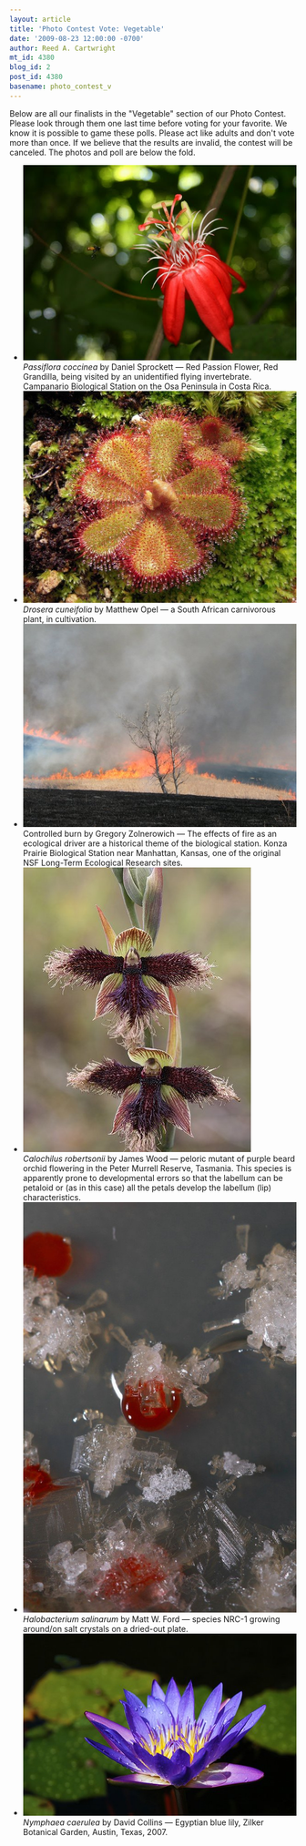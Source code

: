 ```yaml
---
layout: article
title: 'Photo Contest Vote: Vegetable'
date: '2009-08-23 12:00:00 -0700'
author: Reed A. Cartwright
mt_id: 4380
blog_id: 2
post_id: 4380
basename: photo_contest_v
---
```

Below are all our finalists in the "Vegetable" section of our Photo Contest.  Please look through them one last time before voting for your favorite.  We know it is possible to game these polls.  Please act like adults and don't vote more than once.  If we believe that the results are invalid, the contest will be canceled.  The photos and poll are below the fold.


<ul id="mygalleryview">
<li><img src="/uploads/2009/Sprockett.passion_fruit_bloom.jpg" />
<div class="panel-overlay">
<i>Passiflora coccinea</i> by Daniel Sprockett &mdash; Red Passion Flower, Red Grandilla, being visited by an unidentified flying invertebrate. Campanario Biological Station on the Osa Peninsula in Costa Rica.
</div>
</li>
<li><img src="/uploads/2009/Opel.Drosera_cuneifolia.JPG" />
<div class="panel-overlay">
<i>Drosera cuneifolia</i> by Matthew Opel &mdash; a South African carnivorous plant, in cultivation.
</div>
</li>
<li><img src="/uploads/2009/Zolnerowich.Controlledburn.jpg" />
<div class="panel-overlay">
Controlled burn by Gregory Zolnerowich &mdash; The effects of fire as an ecological driver are a historical theme of the biological station. Konza Prairie Biological Station near Manhattan, Kansas, one of the original NSF Long-Term Ecological Research sites.
</div>
</li>
<li><img src="/uploads/2009/wood.Calochilus.jpg" />
<div class="panel-overlay">
<i>Calochilus robertsonii</i> by James Wood &mdash; peloric mutant of purple beard orchid flowering in the Peter Murrell Reserve, Tasmania. This species is apparently prone to developmental errors so that the labellum can be petaloid or (as in this case) all the petals develop the labellum (lip) characteristics. 
</div>
</li>
<li><img src="/uploads/2009/Ford.Halobacterium.jpg" />
<div class="panel-overlay">
<i>Halobacterium salinarum</i> by Matt W. Ford &mdash;  species NRC-1 growing around/on salt crystals on a dried-out plate.
</div>
</li>
<li><img src="/uploads/2009/Collins.Water_Lily.jpg" />
<div class="panel-overlay">
<i>Nymphaea caerulea</i> by David Collins &mdash; Egyptian blue lily, Zilker Botanical Garden, Austin, Texas, 2007.
</div>
</li>
</ul>
<script>
$(function(){
$('#mygalleryview').galleryView({
panel_width: 600,
panel_height: 450,
frame_width: 100,
frame_height: 100,
nav_theme: '/scripts/ext/themes/light',
transition_interval: 0
});
});
</script>
<style>
.gallery {
background-color: #333 !important;
margin-left: auto;
margin-right: auto;
}
.pointer {
border-bottom-color: #FFF !important;
}
.frame.current .img_wrap {
border-color: #FFF !important;
}
.gallery img {
margin: 0px !important;
}
.frame .img_wrap {
border-width: 3px !important;
}
</style>
